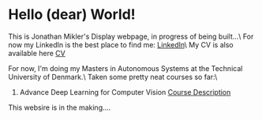 # Hello (dear) World!
This is Jonathan Mikler's Display webpage, in progress of being built...\\
For now my LinkedIn is the best place to find me: [LinkedIn](https://www.linkedin.com/in/jonathanmikler/)\\
My CV is also available here [CV](https://drive.google.com/file/d/1lvdHvv4T7Xp73bHWNpFuCBi6a5ovq2GX/view?usp=drive_link)

For now, I'm doing my Masters in Autonomous Systems at the Technical University of Denmark.\\
Taken some pretty neat courses so far:\\
1. Advance Deep Learning for Computer Vision [Course Description](https://kurser.dtu.dk/course/02501)

This websire is in the making....
